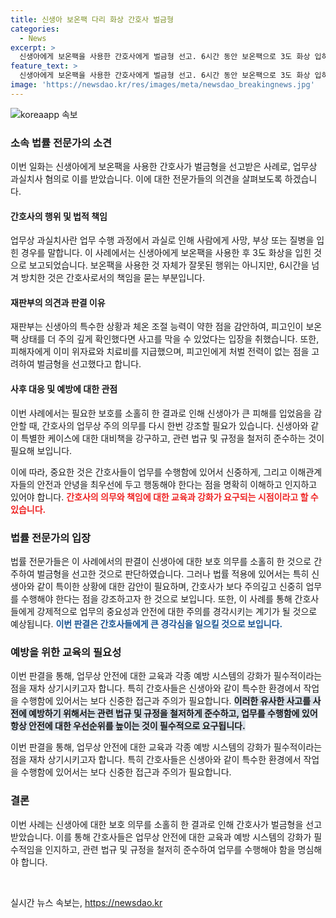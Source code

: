 ```yaml
---
title: 신생아 보온팩 다리 화상 간호사 벌금형
categories:
  - News
excerpt: >
  신생아에게 보온팩을 사용한 간호사에게 벌금형 선고. 6시간 동안 보온팩으로 3도 화상 입히며 업무상과실치사 혐의. 재판부 보온팩 상태 확인 의무 미흡. 피해 신생아는 오랜 치료 필요. 피의자는 체온 유지를 위해 보온팩 사용 주장하나 재판부는 인정하지 않음. 양형 이유는 처벌 전력과 병원의 위자료 및 치료비 지급 고려함.
feature_text: >
  신생아에게 보온팩을 사용한 간호사에게 벌금형 선고. 6시간 동안 보온팩으로 3도 화상 입히며 업무상과실치사 혐의. 재판부 보온팩 상태 확인 의무 미흡. 피해 신생아는 오랜 치료 필요. 피의자는 체온 유지를 위해 보온팩 사용 주장하나 재판부는 인정하지 않음. 양형 이유는 처벌 전력과 병원의 위자료 및 치료비 지급 고려함.
image: 'https://newsdao.kr/res/images/meta/newsdao_breakingnews.jpg'
---
```


<p><img src="https://newsdao.kr/res/images/meta/newsdao_breakingnews.jpg" alt="koreaapp 속보" /></p>

<h3>소속 법률 전문가의 소견</h3>

<p>이번 일화는 신생아에게 보온팩을 사용한 간호사가 벌금형을 선고받은 사례로, 업무상 과실치사 혐의로 이를 받았습니다. 이에 대한 전문가들의 의견을 살펴보도록 하겠습니다.</p>

<h4>간호사의 행위 및 법적 책임</h4>

<p>업무상 과실치사란 업무 수행 과정에서 과실로 인해 사람에게 사망, 부상 또는 질병을 입힌 경우를 말합니다. 이 사례에서는 신생아에게 보온팩을 사용한 후 3도 화상을 입힌 것으로 보고되었습니다. 보온팩을 사용한 것 자체가 잘못된 행위는 아니지만, 6시간을 넘겨 방치한 것은 간호사로서의 책임을 묻는 부분입니다.</p>

<h4>재판부의 의견과 판결 이유</h4>

<p>재판부는 신생아의 특수한 상황과 체온 조절 능력이 약한 점을 감안하여, 피고인이 보온팩 상태를 더 주의 깊게 확인했다면 사고를 막을 수 있었다는 입장을 취했습니다. 또한, 피해자에게 이미 위자료와 치료비를 지급했으며, 피고인에게 처벌 전력이 없는 점을 고려하여 벌금형을 선고했다고 합니다.</p>

<h4>사후 대응 및 예방에 대한 관점</h4>

<p>이번 사례에서는 필요한 보호를 소홀히 한 결과로 인해 신생아가 큰 피해를 입었음을 감안할 때, 간호사의 업무상 주의 의무를 다시 한번 강조할 필요가 있습니다. 신생아와 같이 특별한 케이스에 대한 대비책을 강구하고, 관련 법규 및 규정을 철저히 준수하는 것이 필요해 보입니다. </p>

<p>이에 따라, 중요한 것은 간호사들이 업무를 수행함에 있어서 신중하게, 그리고 이해관계자들의 안전과 안녕을 최우선에 두고 행동해야 한다는 점을 명확히 이해하고 인지하고 있어야 합니다. <b><span style="color: #ee2323;">간호사의 의무와 책임에 대한 교육과 강화가 요구되는 시점이라고 할 수 있습니다.</span></b> </p>

<h3>법률 전문가의 입장</h3>

<p>법률 전문가들은 이 사례에서의 판결이 신생아에 대한 보호 의무를 소홀히 한 것으로 간주하여 벌금형을 선고한 것으로 판단하였습니다. 그러나 법률 적용에 있어서는 특히 신생아와 같이 특이한 상황에 대한 감안이 필요하며, 간호사가 보다 주의깊고 신중히 업무를 수행해야 한다는 점을 강조하고자 한 것으로 보입니다. 또한, 이 사례를 통해 간호사들에게 강제적으로 업무의 중요성과 안전에 대한 주의를 경각시키는 계기가 될 것으로 예상됩니다. <b><span style="color: #1a5490;">이번 판결은 간호사들에게 큰 경각심을 일으킬 것으로 보입니다.</span></b></p>

<h3>예방을 위한 교육의 필요성</h3>

<p>이번 판결을 통해, 업무상 안전에 대한 교육과 각종 예방 시스템의 강화가 필수적이라는 점을 재차 상기시키고자 합니다. 특히 간호사들은 신생아와 같이 특수한 환경에서 작업을 수행함에 있어서는 보다 신중한 접근과 주의가 필요합니다. <b><span style="background-color: #21538527;">이러한 유사한 사고를 사전에 예방하기 위해서는 관련 법규 및 규정을 철저하게 준수하고, 업무를 수행함에 있어 항상 안전에 대한 우선순위를 높이는 것이 필수적으로 요구됩니다.</span></b></p>

<p>이번 판결을 통해, 업무상 안전에 대한 교육과 각종 예방 시스템의 강화가 필수적이라는 점을 재차 상기시키고자 합니다. 특히 간호사들은 신생아와 같이 특수한 환경에서 작업을 수행함에 있어서는 보다 신중한 접근과 주의가 필요합니다. </p>

<h3>결론</h3>

<p>이번 사례는 신생아에 대한 보호 의무를 소홀히 한 결과로 인해 간호사가 벌금형을 선고받았습니다. 이를 통해 간호사들은 업무상 안전에 대한 교육과 예방 시스템의 강화가 필수적임을 인지하고, 관련 법규 및 규정을 철저히 준수하여 업무를 수행해야 함을 명심해야 합니다. </p>

<p data-ke-size="size16">&nbsp;</p>
실시간 뉴스 속보는, <a href="https://newsdao.kr" rel="dofollow">https://newsdao.kr</a>


